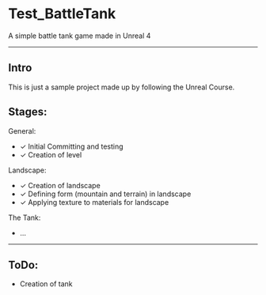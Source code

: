 # Test_BattleTank
A simple battle tank game made in Unreal 4

***

## Intro
This is just a sample project made up by following the Unreal Course.

## Stages: 

General:
- ✓ Initial Committing and testing
- ✓ Creation of level

Landscape:
- ✓ Creation of landscape
- ✓ Defining form (mountain and terrain) in landscape
- ✓ Applying texture to materials for landscape

The Tank:
- ...

***

## ToDo:

- Creation of tank
